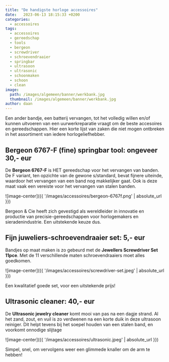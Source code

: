 ```yaml
---
title: "De handigste horloge accessoires"
date:   2023-06-13 18:15:33 +0200
categories:
  - accessoires
tags:
  - accessoires
  - gereedschap
  - tools
  - bergeon
  - screwdriver
  - schroevendraaier
  - springbar
  - ultrasoon
  - ultrasonic
  - schoonmaken
  - schoon
  - clean
image: 
  path: /images/algemeen/banner/werkbank.jpg
  thumbnail: /images/algemeen/banner/werkbank.jpg
author: daan
---
```

Een ander bandje, een batterij vervangen, tot het volledig willen en/of kunnen uitvoeren van een uurwerkreparatie vraagt om de beste accesoires en gereedschappen. Hier een korte lijst van zaken die niet mogen ontbreken in het assortiment van iedere horlogeliefhebber.

## Bergeon 6767-F (fine) springbar tool: ongeveer 30,- eur
De **Bergeon 6767-F** is HET gereedschap voor het vervangen van banden. De F variant, ten opzichte van de gewone s/standard, bevat  fijnere uiteinde, waardoor het vervangen van een band nog makkelijker gaat. Ook is deze maat vaak een vereiste voor het vervangen van stalen banden.

![image-center]({{ '/images/accessoires/bergeon-6767f.png' | absolute_url }})

Bergeon & Cie heeft zich gevestigd als wereldleider in innovatie en productie van precisie-gereedschappen voor horlogemakers en sieradenindustrie. Een uitstekende keuze dus.

## Fijn juweliers-schroevendraaier set: 5,- eur
Bandjes op maat maken is zo gebeurd met de **Jewellers Screwdriver Set 11pce**. Met de 11 verschillende maten schroevendraaiers moet alles goedkomen.

![image-center]({{ '/images/accessoires/screwdriver-set.jpeg' | absolute_url }})

Een kwalitatief goede set, voor een uitstekende prijs!

## Ultrasonic cleaner: 40,- eur
De **Ultrasonic jewelry cleaner** komt mooi van pas na een dagje strand. Al het zand, zout, en vuil is zo verdwenen na een korte duik in deze ultrasoon reiniger. Dit helpt tevens bij het soepel houden van een stalen band, en voorkomt onnodige slijtage

![image-center]({{ '/images/accessoires/ultrasonic.jpeg' | absolute_url }})

Simpel, snel, om vervolgens weer een glimmede knaller om de arm te hebben!